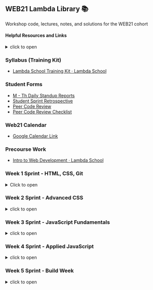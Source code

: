 ## WEB21 Lambda Library 📚

Workshop code, lectures, notes, and solutions for the WEB21 cohort

#### Helpful Resources and Links

<details><summary>click to open</summary>

- [Git/Github Flow cheatsheet - Google Docs](https://docs.google.com/document/d/13qS0FImmfZ7rIAGHnu1_7R1Z8GiCrATAXTbgfw4x8XA/edit)
- [GitHub BitBucket HTML Preview](https://htmlpreview.github.io/)
- [OneTab-Tab Manager - Chrome Extension](https://chrome.google.com/webstore/detail/onetab/chphlpgkkbolifaimnlloiipkdnihall?hl=en)
- [GitHub - careercup/CtCI-6th-Edition-JavaScript: Cracking the Coding Interview 6th Ed.](https://github.com/careercup/CtCI-6th-Edition-JavaScript)
- [The Pomodoro Technique®](https://francescocirillo.com/pages/pomodoro-technique)
- [YouTube | How To Install VSCode Extensions](https://www.youtube.com/watch?v=PmdbndOoKq4)
- [Emmet autofill in VSCode](https://code.visualstudio.com/docs/editor/emmet)
- [How to be great at asking coding questions](https://medium.com/@gordon_zhu/how-to-be-great-at-asking-questions-e37be04d0603)
- [How to ask good questions as a developer](https://dev.to/frontendmentor/how-to-ask-good-questions-as-a-developer-51j5)

</details>

### Syllabus (Training Kit)
- [Lambda School Training Kit · Lambda School](https://learn.lambdaschool.com/)

### Student Forms

- [M - Th Daily Standup Reports](https://airtable.com/shr8ZYuNjevMLRsxI)
- [Student Sprint Retrospective](https://airtable.com/shruSVU97eR6CHE5A)
- [Peer Code Review](https://airtable.com/shrVBzrhkcT6GqExr)
- [Peer Code Review Checklist](https://github.com/LambdaSchool/Peer-Code-Review-Checklist)

### Web21 Calendar

- [Google Calendar Link](https://calendar.google.com/calendar/r?cid=bGFtYmRhc2Nob29sLmNvbV9zOWthNm9wMnU2cG43ZzkwNHNoNjJucTVza0Bncm91cC5jYWxlbmRhci5nb29nbGUuY29t)

### Precourse Work
* [Intro to Web Development · Lambda School](https://learn.lambdaschool.com/fsw-pre/sprint/recw0xx1timtjaq3d)

### Week 1 Sprint - HTML, CSS, Git

<details><summary>Click to open</summary>

#### Day 1: User Interface 1 & 2

##### Training Kit Weekly sprint: [TK - Intro to UI & Git](https://learn.lambdaschool.com/fsw/sprint/recfwzvi7qhma7xbg)

##### Training Kit Pre-Work: [TK - UI 1](https://learn.lambdaschool.com/fsw/module/recl0IyzS2Vl89lZa/)
##### Training Kit Pre-Work: [TK - UI 2](https://learn.lambdaschool.com/fsw/module/recGvXyWT6AvGtMHR/)

Topic | Lecture | Code
------|---------|-------------
UI 1 & 2 | [🎥][UI 1&2 lect] | -

Utilities
* [Codepen](https://codepen.io/)
* [Repl.it](http://repl.it/)
* [PerfectPixel - Chrome Extension][PerfectPixel]

Helpful Resources & Links
* HTML:
  * [📖 HTML Basics](https://developer.mozilla.org/en-US/docs/Learn/Getting_started_with_the_web/HTML_basics)
  * [📓 SEMrush.com - How to Use Semantic HTML5](https://www.semrush.com/blog/semantic-html5-guide/)
  * [📓 Semantic HTML Tutorial | HTML & CSS Is Hard](https://internetingishard.com/html-and-css/semantic-html/)
  * [🎨 A Single Div](https://a.singlediv.com/)
  * [📘 The W3C Markup Validation Service](https://validator.w3.org/)

* CSS:
  * [📖 CSS Basics](https://developer.mozilla.org/en-US/docs/Learn/Getting_started_with_the_web/CSS_basics)
  * [🍽 CSS Diner - Where we feast on CSS Selectors!](https://flukeout.github.io/)
  * [🐠 SpeciFISHity (CSS Specificity)](http://www.standardista.com/css3/css-specificity/)
  * [CSS Tools: Reset CSS](https://meyerweb.com/eric/tools/css/reset/)
  * [📌 Color Picker online | hex Color Picker | html Color Picker](https://imagecolorpicker.com/)
  * [📌 OSX Color Picker](https://support.apple.com/guide/digital-color-meter/welcome/mac)
  * [📘 The W3C CSS Validation Service](https://jigsaw.w3.org/css-validator/)
  * [📝 WhatFont - Chrome Extension](https://chrome.google.com/webstore/detail/whatfont/jabopobgcpjmedljpbcaablpmlmfcogm?hl=en)

[UI 1&2 lect]: https://youtu.be/qWe8gXvC8KU
[PerfectPixel]: https://chrome.google.com/webstore/detail/perfectpixel-by-welldonec/dkaagdgjmgdmbnecmcefdhjekcoceebi?hl=en


#### Day 2: User Interface 3

##### Training Kit Pre-Work:
[TK - UI 3](https://learn.lambdaschool.com/fsw/module/recaVbBZhh8BTyMdM/)

Topic | Lecture | Code
------|---------| -----
UI 3 | [🎥][UI3 Lect] | [⚙️][UI3 code]

Helpful Resources & Links
* CSS flexbox:
  * [📖 Guide to Flexbox](https://css-tricks.com/snippets/css/a-guide-to-flexbox/)
  * [🐸 Flexbox Froggy](https://flexboxfroggy.com/)
  * [☢️ Flexbox Zombies](https://flexboxzombies.com/p/flexbox-zombies)
  * [🛡️ Flexbox Defense](http://www.flexboxdefense.com/)
  * [🦆 Quackit-Flexbox Examples](https://www.quackit.com/css/flexbox/examples/flexbox_website_layout_examples.cfm)
  * [👱🏻 Flexbox - Wes Bos free 20 video series](https://flexbox.io/)
  * [💪 FLEX: A simple visual cheatsheet for flexbox](http://flexbox.malven.co/)

* CSS Grid:
  * [🥕 Grid Garden](https://cssgridgarden.com/)
  * [🌸 CSS Zen Garden](http://csszengarden.com/)
  * [🐞 Grid Critters](http://www.gridcritters.com/)
  * [CSS Grid Layout Crash Course](https://www.youtube.com/watch?v=jV8B24rSN5o)
  * [👱🏻 CSS Grid - Wes Bos free video series](https://cssgrid.io/)

[UI3 lect]: https://youtu.be/sKpqyf1p5DY
[UI3 code]:https://codepen.io/justsml/pen/LoJoVq?editors=0100


#### Day 3: Git for Web Development

##### Training Kit Pre-Work:
[TK - Git for Web Dev](https://learn.lambdaschool.com/fsw/module/recudrqsgpwcepcms)

Topic | Lecture | Code
------|---------|-----------
Git for WD | [🎥][Git lect] | -

Utilities
* [🐙 Octotree - Chrome Extension][octotree]

Helpful Resource Links
* Git/GitHub:
  * [Git - Download](https://git-scm.com/download/)
  * [Learn Git Branching](https://learngitbranching.js.org/)
  * [🐙 Github/Git Cheatsheet](https://github.github.com/training-kit/downloads/github-git-cheat-sheet.pdf)
  * [Git Cheat Sheet](https://www.git-tower.com/blog/git-cheat-sheet)
  * [A list of GUIs](https://git-scm.com/downloads/guis)
  * [🌳 Sourcetree | Free Git GUI for Mac and Windows](https://www.sourcetreeapp.com/)
  * [Atlassian | Git tutorials, workflows and commands](https://www.atlassian.com/git)
  * [🐙 GitHub | Caching your GitHub password in Git](https://help.github.com/en/articles/caching-your-github-password-in-git)
  * [🐙 GitHub | Connecting to GitHub with SSH](https://help.github.com/en/articles/connecting-to-github-with-ssh)
  * [YouTube | How To Setup SSH for GitHub](https://www.youtube.com/watch?v=3aKda-oXWc8)
  * [💩 Oh, shit, git!](https://ohshitgit.com/)
  * [Learn git concepts, not commands](https://dev.to/unseenwizzard/learn-git-concepts-not-commands-4gjc)
* Terminal/Command Line:
  * [🎓 Command Line 101](https://www.git-tower.com/learn/git/ebook/en/command-line/appendix/command-line-101)
  * [Command Line Cheat Sheet](https://www.git-tower.com/blog/command-line-cheat-sheet/)
  * [Oh-My-ZSH cheatsheet](https://github.com/robbyrussell/oh-my-zsh/wiki/Cheatsheet)
  * [Emmet Cheat Sheet](https://docs.emmet.io/cheat-sheet/)

[Git lect]: https://youtu.be/qWe8gXvC8KU
[octotree]: https://chrome.google.com/webstore/detail/octotree/bkhaagjahfmjljalopjnoealnfndnagc?hl=en-US


#### Day 4: Sprint Challenge - CSS, Flexbox

</details>




### Week 2 Sprint - Advanced CSS

<details><summary>click to open</summary>

##### Training Kit Weekly Sprint:
[TK - Advanced CSS](https://learn.lambdaschool.com/fsw/sprint/recixiqgpgmdj81ms)
##### Training Kit Pre-Work:
[TK - Responsive Design 1](https://learn.lambdaschool.com/fsw/module/recudrqsgpwcepcms)

#### Day 5 (Mon): Responsive Design 1

Topic | Lecture | Code | Slido | Solution
------|---------|------|-------|--------
RD 1  | [🎥][RD1 lect] | [⚙️][RD1 code] | [📊][RD1 slido]| [🔐][RD1 sol]

Helpful Resource Links
* [Xcode phone simulator](https://itunes.apple.com/us/app/xcode/id497799835?mt=12)
* [Blisk - Windows phone simulator](https://blisk.io/)
* [Window Resizer - Chrome Extension](https://chrome.google.com/webstore/detail/window-resizer/kkelicaakdanhinjdeammmilcgefonfh?hl=en)
* [Window Resizer – 🦊 Firefox Extension](https://addons.mozilla.org/en-US/firefox/addon/window-resizer-webextension/?src=search)
* [PerfectPixel – 🦊 Firefox Extension](https://addons.mozilla.org/en-US/firefox/addon/perfectpixel/?src=search)
* [Media Genesis | Popular Screen Resolutions](https://mediag.com/blog/popular-screen-resolutions-designing-for-all/)
* [Responsive Web Design - Learn to Code Advanced HTML & CSS](https://learn.shayhowe.com/advanced-html-css/responsive-web-design/)
* [Design Principles](https://webfieldmanual.com/design.html)

[RD1 lect]:https://youtu.be/K0JLBvHS4QU
[RD1 code]:https://codepen.io/lambdaschool/pen/MdLdZb?editors=1100
[RD1 slido]:https://app.sli.do/event/xh7ivch8
[RD1 sol]:https://codepen.io/lambdaschool/pen/84e04cc06a5d40b5398e8b6bcf0ce168



#### Day 6 (Tue): Responsive Design 2

##### Training Kit Pre-work:
[TK - Responsive Design 2](https://learn.lambdaschool.com/fsw/module/rece3iqptdxavi0dw)

Topic | Lecture | Code | Slido
------|---------|------|-------
RD 1  | [🎥][RD2 lect] | [⚙️][RD2 code] | [📊][RD2 slido]

Helpful Resource Links
* [📐 Font sizing with rem - Snook.ca](https://snook.ca/archives/html_and_css/font-size-with-rem)
* [📐 Guide: EM vs REM vs PX. Which should you use?](https://engageinteractive.co.uk/blog/em-vs-rem-vs-px)
* [📐 CSS Font Sizing: Pixels vs Em vs Rem vs Percent vs Viewport Units][CSS Font Sizing]
* [📱 Rethinking the Mobile Web by Yiibu](https://www.slideshare.net/bryanrieger/rethinking-the-mobile-web-by-yiibu/)
* [HTML5 UP! Responsive HTML5 and CSS3 Site Templates](https://html5up.net/)
* [🖼 Unsplash | Free Stock Images](https://unsplash.com/)
* [🖼 Pexels | Free stock photos](https://www.pexels.com/)
* [🖼 Barnimages | Free Stock Photos](https://barnimages.com/)
* [🎨 Paletton | Color Scheme Designer](http://paletton.com/)
* [FontAwesome | Icon gallery](https://fontawesome.com/icons?d=gallery)
* [🐙 GitHub Pages | Host a site directly from your repo](https://pages.github.com/)
* [GSAP, the standard for JavaScript HTML5 animation | GreenSock](https://greensock.com/)
* [Netlify: All-in-one platform for automating modern web projects.](https://netlify.com/)

[RD2 lect]:https://youtu.be/lICEmlVEFxk
[RD2 code]:https://codepen.io/justsml/pen/joJjXm?editors=1100
[RD2 slido]:https://app.sli.do/event/rabelpjr
[CSS Font Sizing]:https://medium.com/@madhum86/css-font-sizing-pixels-vs-em-vs-rem-vs-percent-vs-viewport-units-b1485716afe7

#### Day 7: Preprocessing 1

##### Training Kit Pre-Work:
[TK - Preprocessing 1](https://learn.lambdaschool.com/fsw/module/reculyBhIYkuoBRqh/)

Topic | Lecture | Code
------|---------|------
PP1   | [🎥][PP1 lect] | [⚙️][PP1 code]

Helpful Resource Links
* [Getting Started with LESS.js](http://lesscss.org/)
* [🖍 ColorSpace | CSS Gradient Color Generator](https://mycolor.space/gradient?ori=to+right+top&hex=%23099FD4&hex2=%23D012EB&sub=1)
* [😎 Coolers | color scheme generator](https://coolors.co/)
* [🔍 Color Identifier](http://chir.ag/projects/name-that-color)
* [🎨 Adobe | Color Wheel](https://color.adobe.com/create/color-wheel/)
* [10 LESS CSS Examples you should steal](https://mayvendev.com/blog/10-less-css-examples-you-should-steal-for-your-projects)

[PP1 lect]:https://youtu.be/VNvtgU0YJfU
[PP1 code]:https://codepen.io/justsml/pen/qGGBdP


#### Day 8: Preprocessing 2

##### Training Kit Pre-Work:
[TK - Preprocessing 2] (https://learn.lambdaschool.com/fsw/module/rec1hRu3bO6L0uxn2/)

Topic | Lecture | Code
------|---------|------
PP2   | [🎥][PP2 lect] | [⚙️][PP2 code]

Helpful Resource Links
* [CSS Tricks | Useful CSS3 LESS Mixins](https://css-tricks.com/snippets/css/useful-css3-less-mixins/)
* [📚 LESS Function Library](http://lesscss.org/functions/)
* [MDN | CSS Overflow](https://developer.mozilla.org/en-US/docs/Web/CSS/overflow)

[PP2 lect]:https://youtu.be/edR6WhgRZ90
[PP2 code]:https://codepen.io/justsml/pen/YbozVa


#### Day 9: Sprint Challenge - Media Queries, pre-processors

</details>






### Week 3 Sprint - JavaScript Fundamentals

<details><summary>click to open</summary>

#### Day 10(Mon): JavaScript 1

##### Training Kit Weekly Sprint:
[TK - JavaScript Fundamentals](https://learn.lambdaschool.com/fsw/sprint/recclZwJxMU8kUngT)


##### Training Kit Pre-Work:
[TK - JavaScript 1](https://learn.lambdaschool.com/fsw/module/recCT3KJYTIRYwQMh/)

Topic | Lecture | Code
------|---------|------
JS 1  | [🎥][JS1 lect] | [⚙️][JS1 code]

Solutions | Code
----------|------
Objects   | [⚙️](https://codepen.io/lambdaschool/pen/cf6f87c54714773bb313da58f696197f?editors=0010)
Arrays    | [⚙️](https://codepen.io/lambdaschool/pen/62df2a0d481e9a045ae5c012ff44efab?editors=0010)
ES6 Function | [⚙️](https://codepen.io/lambdaschool/pen/ddfe8ceb27e5ec57eecebef59d239dcf?editors=0010)

Helpful Resource Links
* [var, let or const?](https://hackernoon.com/js-var-let-or-const-67e51dbb716f)
* [Code Runner for VSCode](https://marketplace.visualstudio.com/items?itemName=formulahendry.code-runner)
* [🍐 A Pair is Better than One](https://hackernoon.com/a-pair-is-better-than-one-e9d4514add9f)
* []

[JS1 lect]:https://youtu.be/idRFLPnQ7QU
[JS1 code]:https://repl.it/@justsml/Web21-JS-Is-Magic


#### Day 11(Tues): JavaScript 2

##### Training Kit Pre-Work:
[TK - JavaScript 2](https://learn.lambdaschool.com/fsw/module/rec1oaBmEoSilO2yf/)

Topic | Lecture | Code
------|---------|------
JS 2  | [🎥][JS2 lect] | [⚙️][JS2 code]

Solutions | Code
----------|------
Callbacks | [⚙️](https://codepen.io/lambdaschool/pen/49562e7cfe889123d48be0351d225b5f)
Array Methods | [⚙️](https://codepen.io/lambdaschool/pen/4619a4477cefcbf288b1534eafd3bd3b)
Closures  | [⚙️](https://codepen.io/lambdaschool/pen/be333bfa58bc5118241c5d6f18fffc8b?editors=0010)

Helpful Resource Links
* [MPJ - Closures](https://youtu.be/CQqwU2Ixu-U)
* [Deep Dive on Closure](https://medium.com/dailyjs/i-never-understood-javascript-closures-9663703368e8)
* [Coding Train Closures walkthrough](https://youtu.be/-jysK0nlz7A)
* [Simple Closures](http://javascriptissexy.com/understand-javascript-closures-with-ease/)
* [Article on Closures](https://medium.freecodecamp.org/lets-learn-javascript-closures-66feb44f6a44)
* [FCC | Functional Programming](https://learn.freecodecamp.org/javascript-algorithms-and-data-structures/functional-programming/use-the-map-method-to-extract-data-from-an-array)
* [FCC | OOP & Closures](https://learn.freecodecamp.org/javascript-algorithms-and-data-structures/object-oriented-programming/use-closure-to-protect-properties-within-an-object-from-being-modified-externally/)

[JS2 lect]:https://youtu.be/LgZmnDVVTCg
[JS2 code]:https://repl.it/@justsml/Web21-Callbacks


#### Day 12(Wed): JavaScript 3

##### Training Kit Pre-Work:
[TK - JavaScript 3](https://learn.lambdaschool.com/fsw/module/rec0AWuNLezbpit7m/)

Topic | Lecture | Code
------|---------|------
JS3   | [🎥][JS3 lect] | [⚙️][JS3 code]

Helpful Resource Links
* [WTF is 'this'](https://youtu.be/zE9iro4r918)

[JS3 lect]:h
[JS3 code]:h



#### Day 13(Thu): JavaScript 4

##### Training Kit Pre-Work:
[TK - JavaScript 4](https://learn.lambdaschool.com/fsw/module/recyS588eOvVUKAMc/)

Topic | Lecture | Code
------|---------|------
JS 4  | [🎥][JS4 lect] | [⚙️][JS4 code]

Helpful Resource Links
*

[JS4 lect]:h
[JS4 code]:h



#### Day 14(Fri): Sprint Challenge - JavaScript Fundamentals


  </details>







### Week 4 Sprint - Applied JavaScript

<details><summary>click to open</summary>

#### Day 17(Mon): DOM 1

##### Training Kit Weekly Sprint:
[TK - Applied JS](https://learn.lambdaschool.com/fsw/sprint/recPSZMPrmESUYo2C)


##### Training Kit Pre-Work:
[TK - DOM 1](https://learn.lambdaschool.com/fsw/module/rectn5PUU5ubcQkPu/)

Topic | Lecture | Code
------|---------|------
DOM 1 | [🎥][DOM1 lect] | [⚙️][DOM1 code]

Helpful Resource Links
* [Live DOM viewer](https://software.hixie.ch/utilities/js/live-dom-viewer/)
* [Eloquent JS - DOM](https://eloquentjavascript.net/14_dom.html)
* [MDN 'document' docs](https://developer.mozilla.org/en-US/docs/Web/API/Document)
* [MDN DOM docs](https://developer.mozilla.org/en-US/docs/Web/API/Document_Object_Model)
*

[DOM1 lect]:h
[DOM1 code]:h


#### Day 18(Tues): DOM 2

##### Training Kit Pre-Work:
[TK - DOM 2](https://learn.lambdaschool.com/fsw/module/recJWv3RIfa4NFXbn/)

Topic | Lecture | Code
------|---------|------
DOM 2 | [🎥][DOM2 lect] | [⚙️][DOM2 code]

Helpful Resource Links
*

[DOM2 lect]:h
[DOM2 code]:h



#### Day 19(Wed): Components 1

##### Training Kit Pre-Work:
[TK - Components 1]()

Topic | Lecture | Code
------|---------|------
Components 1   | [🎥][COM1 lect] | [⚙️][COM1 code]

Helpful Resource Links
*

[COM1 lect]:h
[COM1 code]:h



#### Day 20(Thu): Components 2

##### Training Kit Pre-Work:
[TK - Components 2]()

Topic | Lecture | Code
------|---------|------
Components 2 | [🎥][COM2 lect] | [⚙️][COM2 code]

Helpful Resource Links
*

[COM2 lect]:h
[COM2 code]:h



#### Day 21(Fri): Sprint Challenge -


  </details>






### Week 5 Sprint - Build Week

<details><summary>click to open</summary>

#### Day 15(Mon): DOM 1

##### Training Kit Weekly Sprint:
[TK - ]()

##### Training Kit Pre-Work:
[TK - DOM 1] (http)

Topic | Lecture | Code
------|---------|------
PP2   | [🎥][DOM1 lect] | [⚙️][DOM1 code]

Helpful Resource Links
*

[DOM1 lect]:h
[DOM1 code]:h


#### Day 16(Tues):



#### Day 17(Wed):



#### Day 18(Thu):



#### Day 19(Fri): Sprint Challenge -


  </details>
